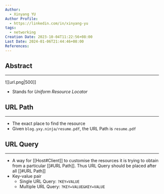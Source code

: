 ```yaml
---
Author:
  - Xinyang YU
Author Profile:
  - https://linkedin.com/in/xinyang-yu
tags:
  - networking
Creation Date: 2023-10-04T11:22:56+08:00
Last Date: 2024-01-06T21:44:46+08:00
References: 
---
```

## Abstract
---
![[url.png|500]]

- Stands for *Uniform Resource Locator*

## URL Path
---
- The exact place to find the resource 
- Given `blog.yxy.ninja/resume.pdf`, the URL Path is `resume.pdf`

## URL Query
---
- A way for [[Host#Client]] to customise the resources it is trying to obtain from a particular [[#URL Path]]. Thus URL Query should be placed after all [[#URL Path]]
- Key-value pair
	- Single URL Query:  `?KEY=VALUE`
	- Multiple URL Query: `?KEY=VALUE&KEY=VALUE`